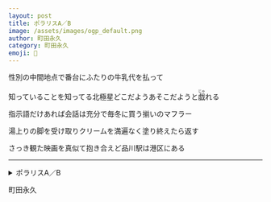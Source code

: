 ```yaml
---
layout: post
title: ポラリスA／B
image: /assets/images/ogp_default.png
author: 町田永久
category: 町田永久
emoji: 📌
---
```


<div class="tanka-area"><div class="tanka">
<p>性別の中間地点で番台にふたりの牛乳代を払って</p>
<p>知っていることを知ってる北極星どこだようあそこだようと<ruby>戯<rp>（</rp><rt>じゃ</rt><rp>）</rp></ruby>れる</p>
<p>指示語だけあれば会話は充分で毎冬に買う揃いのマフラー</p>
<p>湯上りの脚を受け取りクリームを満遍なく塗り終えたら返す</p>
<p>さっき観た映画を真似て抱き合えど品川駅は港区にある</p></div></div>

---

<details><summary>ポラリスA／B</summary>
性別の中間地点で番台にふたりの牛乳代を払って<br/>
知っていることを知ってる北極星どこだようあそこだようと<ruby>戯<rp>（</rp><rt>じゃ</rt><rp>）</rp></ruby>れる<br/>
指示語だけあれば会話は充分で毎冬に買う揃いのマフラー<br/>
湯上りの脚を受け取りクリームを満遍なく塗り終えたら返す<br/>
さっき観た映画を真似て抱き合えど品川駅は港区にある<br/>
</details>

町田永久
